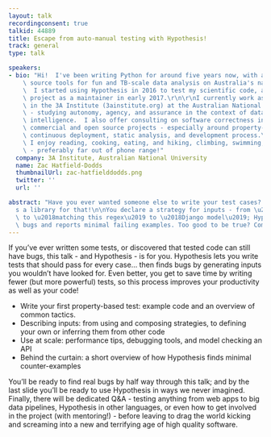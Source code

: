 ```yaml
---
layout: talk
recordingconsent: true
talkid: 44889
title: Escape from auto-manual testing with Hypothesis!
track: general
type: talk

speakers:
- bio: "Hi!  I've been writing Python for around five years now, with a focus on open\
    \ source tools for fun and TB-scale data analysis on Australia's national supercomputer.\
    \  I started using Hypothesis in 2016 to test my scientific code, and joined the\
    \ project as a maintainer in early 2017.\r\n\r\nI currently work as a researcher\
    \ in the 3A Institute (3ainstitute.org) at the Australian National University\
    \ - studying autonomy, agency, and assurance in the context of data and artificial\
    \ intelligence.  I also offer consulting on software correctness in Python for\
    \ commercial and open source projects - especially around property-based testing,\
    \ continuous deployment, static analysis, and development process.\r\n\r\nOn weekends,\
    \ I enjoy reading, cooking, eating, and hiking, climbing, swimming, or just sleeping\
    \ - preferably far out of phone range!"
  company: 3A Institute, Australian National University
  name: Zac Hatfield-Dodds
  thumbnailUrl: zac-hatfielddodds.png
  twitter: ''
  url: ''

abstract: "Have you ever wanted someone else to write your test cases? There\u2019\
  s a library for that!\n\nYou declare a strategy for inputs - from \u2018an integer\u2019\
  \ to \u2018matching this regex\u2019 to \u2018Django model\u2019; Hypothesis finds\
  \ bugs and reports minimal failing examples. Too good to be true? Come see for yourself!"
---
```

If you’ve ever written some tests, or discovered that tested code can still have bugs, this talk - and Hypothesis - is for you. Hypothesis lets you write tests that should pass for every case… then finds bugs by generating inputs you wouldn’t have looked for. Even better, you get to save time by writing fewer (but more powerful) tests, so this process improves your productivity as well as your code!

* Write your first property-based test: example code and an overview of common tactics.
* Describing inputs: from using and composing strategies, to defining your own or inferring them from other code
* Use at scale: performance tips, debugging tools, and model checking an API
* Behind the curtain: a short overview of how Hypothesis finds minimal counter-examples

You’ll be ready to find real bugs by half way through this talk; and by the last slide you’ll be ready to use Hypothesis in ways we never imagined.  Finally, there will be dedicated Q&A - testing anything from web apps to big data pipelines, Hypothesis in other languages, or even how to get involved in the project (with mentoring!) - before leaving to drag the world kicking and screaming into a new and terrifying age of high quality software.

